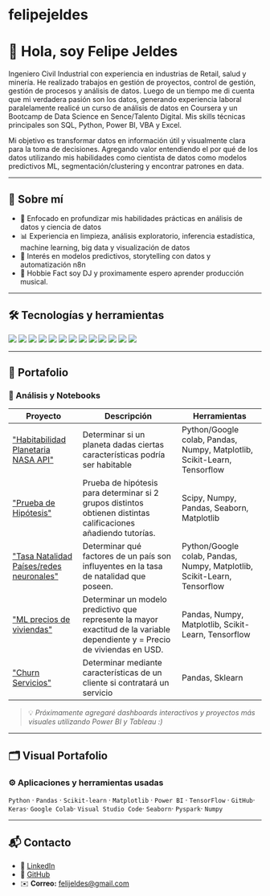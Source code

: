 # felipejeldes
# 👋 Hola, soy Felipe Jeldes

Ingeniero Civil Industrial con experiencia en industrias de Retail, salud y minería. He realizado trabajos en gestión de proyectos, control de gestión, gestión de procesos y análisis de datos. Luego de un tiempo me di cuenta que mi verdadera pasión son los datos, generando experiencia laboral paralelamente realicé un curso de análisis de datos en Coursera y un Bootcamp de Data Science en Sence/Talento Digital. 
Mis skills técnicas principales son SQL, Python, Power BI, VBA y Excel.

Mi objetivo es transformar datos en información útil y visualmente clara para la toma de decisiones. Agregando valor entendiendo el por qué de los datos utilizando mis habilidades como cientista de datos como modelos predictivos ML, segmentación/clustering y encontrar patrones en data.

---

## 🧠 Sobre mí

- 🎯 Enfocado en profundizar mis habilidades prácticas en análisis de datos y ciencia de datos
- 📊 Experiencia en limpieza, análisis exploratorio, inferencia estadística, machine learning, big data y visualización de datos  
- 🧩 Interés en modelos predictivos, storytelling con datos y automatización n8n  
- 🚀 Hobbie Fact soy DJ y proximamente espero aprender producción musical.  

---

## 🛠️ Tecnologías y herramientas

<div>
  <img src="https://img.shields.io/badge/Python-3776AB?style=for-the-badge&logo=python&logoColor=white" />
  <img src="https://img.shields.io/badge/Pandas-150458?style=for-the-badge&logo=pandas&logoColor=white" />
  <img src="https://img.shields.io/badge/Numpy-013243?style=for-the-badge&logo=numpy&logoColor=white" />
  <img src="https://img.shields.io/badge/Matplotlib-11557C?style=for-the-badge&logo=plotly&logoColor=white" />
  <img src="https://img.shields.io/badge/Seaborn-9B59B6?style=for-the-badge&logo=seaborn&logoColor=white" />
  <img src="https://img.shields.io/badge/Scikit--Learn-F7931E?style=for-the-badge&logo=scikitlearn&logoColor=white" />
  <img src="https://img.shields.io/badge/TensorFlow-FF6F00?style=for-the-badge&logo=tensorflow&logoColor=white" />
  <img src="https://img.shields.io/badge/Keras-D00000?style=for-the-badge&logo=keras&logoColor=white" />
  <img src="https://img.shields.io/badge/PySpark-E25A1C?style=for-the-badge&logo=apachespark&logoColor=white" />
  <img src="https://img.shields.io/badge/SQL-336791?style=for-the-badge&logo=postgresql&logoColor=white" />
  <img src="https://img.shields.io/badge/Power%20BI-F2C811?style=for-the-badge&logo=powerbi&logoColor=black" />
  <img src="https://img.shields.io/badge/VBA-217346?style=for-the-badge&logo=microsoft-excel&logoColor=white" />
  <img src="https://img.shields.io/badge/VBA%20%2F%20Excel-217346?style=for-the-badge&logo=microsoft-excel&logoColor=white" />

</div>


---

## 📁 Portafolio

### 🔹 Análisis y Notebooks

| Proyecto | Descripción | Herramientas |
|-----------|--------------|---------------|
| ["Habitabilidad Planetaria NASA API"](https://colab.research.google.com/drive/1Wecv8z699zb-sGTMKJqPwgBnxbTsSXR1) | Determinar si un planeta dadas ciertas características podría ser habitable | Python/Google colab, Pandas, Numpy, Matplotlib, Scikit-Learn, Tensorflow |
| ["Prueba de Hipótesis"](https://colab.research.google.com/drive/1W64GOgQtPYPmSzhY37-HJHRcBHWrMhCh) | Prueba de hipótesis para determinar si 2 grupos distintos obtienen distintas calificaciones añadiendo tutorías. | Scipy, Numpy, Pandas, Seaborn, Matplotlib |
| ["Tasa Natalidad Países/redes neuronales"](https://colab.research.google.com/drive/1i4K_lgvU6OsiMGcr1z_2i1K4iDMUl9Ee) | Determinar qué factores de un país son influyentes en la tasa de natalidad que poseen. | Python/Google colab, Pandas, Numpy, Matplotlib, Scikit-Learn, Tensorflow |
| ["ML precios de viviendas"](https://colab.research.google.com/drive/1itL81YIZwH7etQjbmvexW-H8MzpvVdGb) | Determinar un modelo predictivo que represente la mayor exactitud de la variable dependiente y = Precio de viviendas en USD. | Pandas, Numpy, Matplotlib, Scikit-Learn, Tensorflow |
| ["Churn Servicios"]([https://colab.research.google.com/drive/1kT9tvCuRl_CNOYDJgn_E4IhHWF48Fo-Q) | Determinar mediante características de un cliente si contratará un servicio| Pandas, Sklearn |

> 💡 *Próximamente agregaré dashboards interactivos y proyectos más visuales utilizando Power BI y Tableau :)*

---

## 🗂️ Visual Portafolio

### ⚙️ Aplicaciones y herramientas usadas
`Python` · `Pandas` · `Scikit-learn` · `Matplotlib` · `Power BI` · `TensorFlow` · `GitHub`· `Keras`· `Google Colab`· `Visual Studio Code`· `Seaborn`· `Pyspark`· `Numpy`

---

## 📬 Contacto

- 💼 [LinkedIn](https://www.linkedin.com/in/felipe-andres-jeldes-perez/)  
- 🧠 [GitHub](https://github.com/felijeldes)  
- ✉️ **Correo:** felijeldes@gmail.com 

